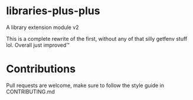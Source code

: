 # libraries-plus-plus
A library extension module v2

This is a complete rewrite of the first, without any of that silly getfenv stuff lol. Overall just improved:tm:

# Contributions
Pull requests are welcome, make sure to follow the style guide in CONTRIBUTING.md
